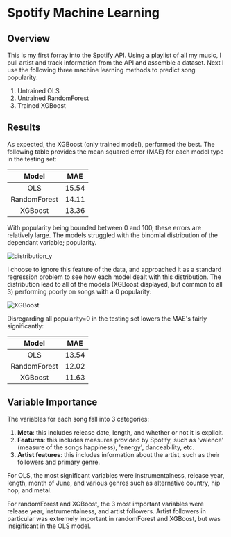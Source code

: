 # Spotify Machine Learning
## Overview
This is my first forray into the Spotify API. Using a playlist of all my music, I pull artist and track information from the API and assemble a dataset. Next I use the following three machine learning methods to predict song popularity:
1. Untrained OLS
2. Untrained RandomForest
3. Trained XGBoost

## Results
As expected, the XGBoost (only trained model), performed the best. The following table provides the mean squared error (MAE) for each model type in the testing set:

| Model | MAE |
| :----:  | --- |
| OLS   | 15.54|
| RandomForest | 14.11 |
| XGBoost | 13.36 |

With popularity being bounded between 0 and 100, these errors are relatively large. The models struggled with the binomial distribution of the dependant variable; popularity.

![distribution_y](https://user-images.githubusercontent.com/52394699/177019386-e07ef75a-f605-473d-b508-5c6417eec91a.png)

I choose to ignore this feature of the data, and approached it as a standard regression problem to see how each model dealt with this distribution. The distribution lead to all of the models (XGBoost displayed, but common to all 3) performing poorly on songs with a 0 popularity:

![XGBoost](https://user-images.githubusercontent.com/52394699/177019421-ef7748f1-1d82-429f-a262-8573a46de32c.png)

Disregarding all popularity=0 in the testing set lowers the MAE's fairly significantly:

| Model | MAE |
| :----:  | --- |
| OLS   | 13.54|
| RandomForest | 12.02 |
| XGBoost | 11.63 |

## Variable Importance
The variables for each song fall into 3 categories:
1. **Meta**: this includes release date, length, and whether or not it is explicit.
2. **Features**: this includes measures provided by Spotify, such as 'valence' (measure of the songs happiness), 'energy', danceability, etc.
3. **Artist features**: this includes information about the artist, such as their followers and primary genre.

For OLS, the most significant variables were instrumentalness, release year, length, month of June, and various genres such as alternative country, hip hop, and metal.

For randomForest and XGBoost, the 3 most important variables were release year, instrumentalness, and artist followers. Artist followers in particular was extremely important in randomForest and XGBoost, but was insigificant in the OLS model.





